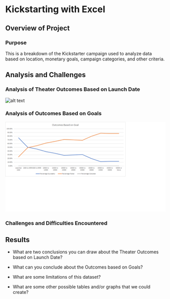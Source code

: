 # Kickstarting with Excel

## Overview of Project

### Purpose
This is a breakdown of the Kickstarter campaign used to analyze data based on location, monetary goals, campaign categories, and other criteria.

## Analysis and Challenges


### Analysis of Theater Outcomes Based on Launch Date
![alt text](http://url/to/img.png)

### Analysis of Outcomes Based on Goals


![alt text](Outcomes_vs_Goals.png)

### Challenges and Difficulties Encountered

## Results

- What are two conclusions you can draw about the Theater Outcomes based on Launch Date?

- What can you conclude about the Outcomes based on Goals?

- What are some limitations of this dataset?

- What are some other possible tables and/or graphs that we could create?
